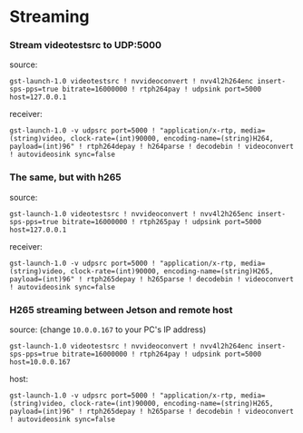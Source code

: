 # Streaming

### Stream videotestsrc to UDP:5000

source:
```shell
gst-launch-1.0 videotestsrc ! nvvideoconvert ! nvv4l2h264enc insert-sps-pps=true bitrate=16000000 ! rtph264pay ! udpsink port=5000 host=127.0.0.1
```

receiver:
```shell
gst-launch-1.0 -v udpsrc port=5000 ! "application/x-rtp, media=(string)video, clock-rate=(int)90000, encoding-name=(string)H264, payload=(int)96" ! rtph264depay ! h264parse ! decodebin ! videoconvert ! autovideosink sync=false
```

### The same, but with h265

source:
```shell
gst-launch-1.0 videotestsrc ! nvvideoconvert ! nvv4l2h265enc insert-sps-pps=true bitrate=16000000 ! rtph265pay ! udpsink port=5000 host=127.0.0.1
```

receiver:
```shell
gst-launch-1.0 -v udpsrc port=5000 ! "application/x-rtp, media=(string)video, clock-rate=(int)90000, encoding-name=(string)H265, payload=(int)96" ! rtph265depay ! h265parse ! decodebin ! videoconvert ! autovideosink sync=false
```


### H265 streaming between Jetson and remote host

source:
(change `10.0.0.167` to your PC's IP address)
```shell
gst-launch-1.0 videotestsrc ! nvvideoconvert ! nvv4l2h264enc insert-sps-pps=true bitrate=16000000 ! rtph264pay ! udpsink port=5000 host=10.0.0.167
```

host:
```shell
gst-launch-1.0 -v udpsrc port=5000 ! "application/x-rtp, media=(string)video, clock-rate=(int)90000, encoding-name=(string)H265, payload=(int)96" ! rtph265depay ! h265parse ! decodebin ! videoconvert ! autovideosink sync=false
```
